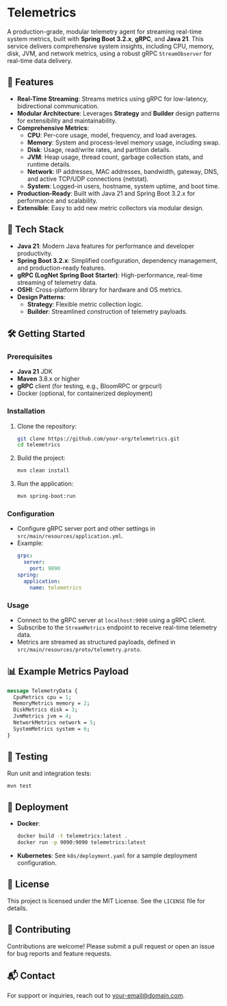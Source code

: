 # Telemetrics

A production-grade, modular telemetry agent for streaming real-time system metrics, built with **Spring Boot 3.2.x**, **gRPC**, and **Java 21**. This service delivers comprehensive system insights, including CPU, memory, disk, JVM, and network metrics, using a robust gRPC `StreamObserver` for real-time data delivery.

## 🚀 Features

- **Real-Time Streaming**: Streams metrics using gRPC for low-latency, bidirectional communication.
- **Modular Architecture**: Leverages **Strategy** and **Builder** design patterns for extensibility and maintainability.
- **Comprehensive Metrics**:
  - **CPU**: Per-core usage, model, frequency, and load averages.
  - **Memory**: System and process-level memory usage, including swap.
  - **Disk**: Usage, read/write rates, and partition details.
  - **JVM**: Heap usage, thread count, garbage collection stats, and runtime details.
  - **Network**: IP addresses, MAC addresses, bandwidth, gateway, DNS, and active TCP/UDP connections (netstat).
  - **System**: Logged-in users, hostname, system uptime, and boot time.
- **Production-Ready**: Built with Java 21 and Spring Boot 3.2.x for performance and scalability.
- **Extensible**: Easy to add new metric collectors via modular design.

## 🧱 Tech Stack

- **Java 21**: Modern Java features for performance and developer productivity.
- **Spring Boot 3.2.x**: Simplified configuration, dependency management, and production-ready features.
- **gRPC (LogNet Spring Boot Starter)**: High-performance, real-time streaming of telemetry data.
- **OSHI**: Cross-platform library for hardware and OS metrics.
- **Design Patterns**:
  - **Strategy**: Flexible metric collection logic.
  - **Builder**: Streamlined construction of telemetry payloads.

[//]: # (## 📁 Project Structure)

[//]: # ()
[//]: # (```)

[//]: # (telemetry/)

[//]: # (├── src/)

[//]: # (│   ├── main/)

[//]: # (│   │   ├── java/)

[//]: # (│   │   │   ├── config/          # Spring configuration and beans)

[//]: # (│   │   │   ├── grpc/            # gRPC service definitions and implementations)

[//]: # (│   │   │   ├── metrics/         # Metric collectors &#40;CPU, Memory, JVM, etc.&#41;)

[//]: # (│   │   │   ├── model/           # Data models for telemetry payloads)

[//]: # (│   │   │   ├── service/         # Business logic and strategy implementations)

[//]: # (│   │   │   └── util/            # Utility classes and builders)

[//]: # (│   │   └── resources/)

[//]: # (│   │       ├── proto/           # gRPC .proto files)

[//]: # (│   │       └── application.yml  # Spring Boot configuration)

[//]: # (│   └── test/                    # Unit and integration tests)

[//]: # (├── pom.xml                      # Maven build configuration)

[//]: # (└── README.md                    # Project documentation)

[//]: # (```)

## 🛠️ Getting Started

### Prerequisites
- **Java 21** JDK
- **Maven** 3.8.x or higher
- **gRPC** client (for testing, e.g., BloomRPC or grpcurl)
- Docker (optional, for containerized deployment)

### Installation
1. Clone the repository:
   ```bash
   git clone https://github.com/your-org/telemetrics.git
   cd telemetrics
   ```
2. Build the project:
   ```bash
   mvn clean install
   ```
3. Run the application:
   ```bash
   mvn spring-boot:run
   ```

### Configuration
- Configure gRPC server port and other settings in `src/main/resources/application.yml`.
- Example:
  ```yaml
  grpc:
    server:
      port: 9090
  spring:
    application:
      name: telemetrics
  ```

### Usage
- Connect to the gRPC server at `localhost:9090` using a gRPC client.
- Subscribe to the `StreamMetrics` endpoint to receive real-time telemetry data.
- Metrics are streamed as structured payloads, defined in `src/main/resources/proto/telemetry.proto`.

## 📊 Example Metrics Payload
```protobuf
message TelemetryData {
  CpuMetrics cpu = 1;
  MemoryMetrics memory = 2;
  DiskMetrics disk = 3;
  JvmMetrics jvm = 4;
  NetworkMetrics network = 5;
  SystemMetrics system = 6;
}
```

## 🧪 Testing
Run unit and integration tests:
```bash
mvn test
```

## 🚀 Deployment
- **Docker**:
  ```bash
  docker build -t telemetrics:latest .
  docker run -p 9090:9090 telemetrics:latest
  ```
- **Kubernetes**: See `k8s/deployment.yaml` for a sample deployment configuration.

## 📜 License
This project is licensed under the MIT License. See the `LICENSE` file for details.

## 🤝 Contributing
Contributions are welcome! Please submit a pull request or open an issue for bug reports and feature requests.

## 📬 Contact
For support or inquiries, reach out to [your-email@domain.com](mailto:your-email@domain.com).